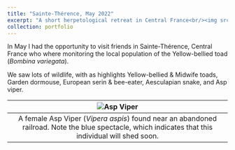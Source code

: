 ```yaml
---
title: "Sainte-Thérence, May 2022"
excerpt: "A short herpetological retreat in Central France<br/><img src='/images/Asp_viper.JPG'>"
collection: portfolio
---
```


In May I had the opportunity to visit friends in Sainte-Thérence, Central France who where monitoring the local population of the Yellow-bellied toad (*Bombina variegata*).

We saw lots of wildlife, with as highlights Yellow-bellied & Midwife toads, Garden dormouse, European serin & bee-eater, Aesculapian snake, and Asp viper.  

| ![Asp Viper](/images/Asp_viper.JPG) |
|:--:| 
| A female Asp Viper (*Vipera aspis*) found near an abandoned railroad. Note the blue spectacle, which indicates that this individual will shed soon. 


